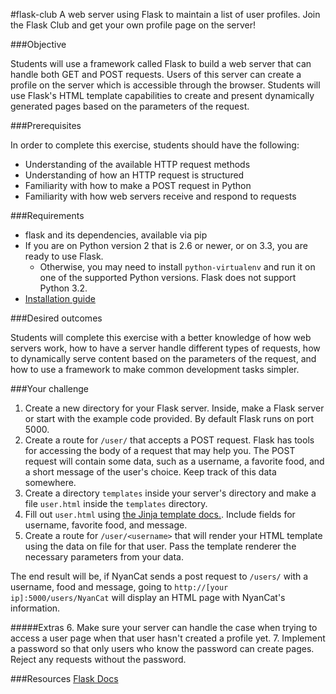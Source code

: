 #flask-club
A web server using Flask to maintain a list of user profiles. Join the Flask Club and get your own profile page on the server!

###Objective

Students will use a framework called Flask to build a web server that can handle both GET and POST requests. Users of this server can create a profile on the server which is accessible through the browser. Students will use Flask's HTML template capabilities to create and present dynamically generated pages based on the parameters of the request.

###Prerequisites

In order to complete this exercise, students should have the following:
- Understanding of the available HTTP request methods
- Understanding of how an HTTP request is structured
- Familiarity with how to make a POST request in Python
- Familiarity with how web servers receive and respond to requests

###Requirements

- flask and its dependencies, available via pip
- If you are on Python version 2 that is 2.6 or newer, or on 3.3, you are ready to use Flask. 
  - Otherwise, you may need to install `python-virtualenv` and run it on one of the supported Python versions. Flask does not support Python 3.2.
- [Installation guide](http://flask.pocoo.org/docs/0.12/installation/#installation)

###Desired outcomes

Students will complete this exercise with a better knowledge of how web servers work, how to have a server handle different types of requests, how to dynamically serve content based on the parameters of the request, and how to use a framework to make common development tasks simpler.

###Your challenge

1. Create a new directory for your Flask server. Inside, make a Flask server or start with the example code provided. By default Flask runs on port 5000.
2. Create a route for `/user/` that accepts a POST request. Flask has tools for accessing the body of a request that may help you. The POST request will contain some data, such as a username, a favorite food, and a short message of the user's choice. Keep track of this data somewhere.
3. Create a directory `templates` inside your server's directory and make a file `user.html` inside the `templates` directory.
4. Fill out `user.html` using [the Jinja template docs.](http://jinja.pocoo.org/docs/templates). Include fields for username, favorite food, and message.
5. Create a route for `/user/<username>` that will render your HTML template using the data on file for that user. Pass the template renderer the necessary parameters from your data.

The end result will be, if NyanCat sends a post request to `/users/` with a username, food and message, going to `http://[your ip]:5000/users/NyanCat` will display an HTML page with NyanCat's information.

#####Extras
6. Make sure your server can handle the case when trying to access a user page when that user hasn't created a profile yet.
7. Implement a password so that only users who know the password can create pages. Reject any requests without the password.

###Resources
[Flask Docs](http://flask.pocoo.org/docs/0.12/quickstart/)
